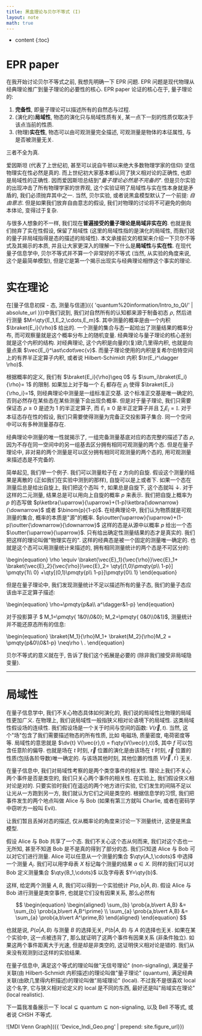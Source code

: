 ```yaml
---
title: 黑盒理论与贝尔不等式 (I)
layout: note
math: true
---
```


* content
{:toc}

# EPR paper

在我开始讨论贝尔不等式之前, 我想先明确一下 EPR 问题.
EPR 问题是现代物理从经典理论推广到量子理论的必要性的核心.
EPR paper 论证的核心在于, 量子理论的:

1. **完备性**, 即量子理论可以描述所有的自然态与过程.
2. (演化的)**局域性**, 物态的演化只与局域性质有关, 某一点下一刻的性质仅取决于该点当前的性质.
3. (物理)**实在性**, 物态可以由可观测量完全描述, 可观测量是物体的本征属性, 与是否被测量无关.

三者不全为真.

爱因斯坦 (代表了上世纪初, 甚至可以说自牛顿以来绝大多数物理学家的信仰) 坚信物理实在性必然是真的.
而上世纪初大家基本都认同了狭义相对论的正确性, 也即是局域性的正确性.
因而爱因斯坦总结到"*量子理论必然是不完备的*".
但是贝尔实验的出现冲击了所有物理学家的世界观, 这个实验证明了局域性与实在性本身就是矛盾的, 我们必须抛弃其中之一.
当然, 贝尔实验, 或者说黑盒模型默认了一个前提: *自由意志*.
但是如果我们放弃自由意志的假设, 我们对物理的讨论将不可避免的倒向本体论, 变得过于复杂.

与很多人想象的不一样, 我们现在**普遍接受的量子理论是局域非实在的**.
也就是我们抛弃了实在性假设, 保留了局域性 (这里的局域性指的是演化的局域性, 而我们说的量子非局域指得是态的描述的局域性).
本文承接前文的框架来介绍一下贝尔不等式及其揭示的本质, 并且让大家更深入的理解一下什么是**局域性**与**实在性**.
在现代量子信息学中, 贝尔不等式并不算一个非常好的不等式 (当然, 从实验的角度来说, 这个是最简单模型), 但是它是第一个揭示出现实与经典理论相悖这个事实的理论.

# 实在理论

在[量子信息初探 - 态, 测量与信道]({{ 'quantum%20information/Intro_to_QI/' | absolute_url }})中我们说到, 我们对自然所有的认知都来源于制备初态 $\rho$, 然后进行测量 $M=\qty{E_1,E_2,\cdots,E_m}$.
其中测量的概率是由一个内积 $\braket{E_i}{\rho}$ 给出的.
一个测量的集合与态一起给出了测量结果的概率分布, 而可观察量就是这个概率分布上的随机变量.
经典理论与量子理论的核心差别就是这个内积的结构.
对经典理论, 这个内积是向量的(复)欧几里得内积, 也就是向量点乘 $\vec{E_i}^\ast\cdot\vec{v}$.
而量子理论使用的内积是复希尔伯特空间上的有界半正定算子内积, 或者说
Hilbert-Schimidt 内积 $\tr(E_i^\dagger \rho)$.

根据概率的定义, 我们有 $\braket{E_i}{\rho}\geq 0$ 与 $\sum_i\braket{E_i}{\rho}= 1$ 的限制.
如果加上对于每一个 $E_i$ 都存在 $\rho_i$ 使得 $\braket{E_i}{\rho_i}=1$, 则经典理论中测量是一组标准正交基.
这个标准正交基是唯一确定的, 否则必然存在某些态在某些测量下会出现负概率. 但是对于量子理论,
我们只需要保证态 $\rho\geq 0$ 是迹为 $1$ 的半正定算子, 而 $E_i\geq 0$ 是半正定算子并且
$\sum_i E_i =\mathbb{I}$. 对于本征态存在性的假设, 我们只需要使得测量为完备正交投影算子集合.
同一个空间中可以有多种测量基存在.

经典理论中测量的唯一性就揭示了, 一组完备测量基底对应的态完整的描述了态 $\rho$, 因为不存在同一空间中的另一组基去区分拥有相同可观测量的两个态.
但是在量子理论中, 非对易的两个测量是可以区分拥有相同可观测量的两个态的, 用可观测量来描述态是不完备的.

简单起见, 我们举一个例子.
我们可以测量粒子在 $z$ 方向的自旋.
假设这个测量的结果是离散的 (正如我们在实验中测到的那样), 自旋可以是上或者下.
如果一个态在测量后总是给出自旋上, 我们把这个态叫 $\uparrow$, 如果总是自旋下, 这个态就叫 $\downarrow$.
对于这样的二元测量, 结果总是可以用向上自旋的概率 $p$ 来表示.
我们把自旋上概率为 $p$ 的态写做 $p\ketbra{\uparrow}{\uparrow}+(1-p)\ketbra{\downarrow}{\downarrow}$ 或者 $\binom{p}{1-p}$.
在经典理论中, 我们认为物质就是可观测量的集合, 概率的本质是"源"的概率.
$p\outter{\uparrow}{\uparrow}+(1-p)\outter{\downarrow}{\downarrow}$ 这样的态是从源中以概率 $p$ 给出一个态 $\outter{\uparrow}{\uparrow}$.
只有给出确定性测量结果的态才是真实的.
我们把这样的理论叫做"物理实在的".
这样的经典态是被一个固定的测量唯一确定的.
也就是这个态可以用测量统计来描述的, 拥有相同测量统计的两个态是不可区分的:

\begin{equation}
    \rho \equiv \braket{\vec{E}_1}{\vec{\rho}}\vec{E}_1+
    \braket{\vec{E}_2}{\vec{\rho}}\vec{E}_2=
    \qty[(1,0)\pmqty{p\\\\ 1-p}] \pmqty{1\\\\ 0}
    +\qty[(0,1)\pmqty{p\\\\ 1-p}]\pmqty{0\\\\ 1}
\end{equation}

但是在量子理论中, 我们发现测量统计不足以描述所有的量子态, 我们的量子态应该由半正定算子描述:

\begin{equation}
    \rho=\pmqty{p&a\\\\ a^\dagger&1-p}
\end{equation}

对于投影算子 $ M_1=\pmqty{ 1&0\\\\0&0}; M_2=\pmqty{ 0&0\\\\0&1}$, 测量统计并不能还原态所有的信息:

\begin{equation}
    \braket{M_1}{\rho}M_1+ \braket{M_2}{\rho}M_2 =
    \pmqty{p&0\\\\0&1-p} \neq\rho \ .
\end{equation}

贝尔不等式的意义就在于, 告诉了我们这个拓展是必要的 (除非我们接受非局域隐变量).

---

# 局域性

在量子信息学中, 我们不关心物态具体如何演化的, 我们说的局域性比物理的局域性更加广义.
在物理上, 我们说局域性一般指狭义相对论语境下的局域性.
这类局域性假设场的连续性.
我们假设场是一个关于时间与空间的函数: $V(\vec r,t)$.
当然, 这个"场"包含了我们需要描述物态的所有性质, 比如 电磁场, 质量密度, 电荷密度等等.
局域性的意思就是 $\dv{t} V(\vec{r},t) = f\qty(V(\vec{r},t))$, 其中 $f$ 可以包含任意阶的偏导.
也就是场在 $t$ 时刻, $\vec{r}$ 位置的演化是由该场在 $t$ 时刻, $\vec{r}$ 位置的性质(包括各阶导数)唯一确定的.
与该场其他时刻, 其他位置的性质 $V(\vec{r}^\prime,t^\prime)$ 无关.

在量子信息中, 我们对局域性考察的是两个类空事件的相关性.
理论上我们不关心两个事件是否是类空的, 我们只关心两个事件的相关性.
在实验上, 我们假设侠义相对论是对的.
只要实验时我们在遥远的两个地方进行实验, 它们发生的间隔不足以让光从一方跑到另一方, 我们就认为它们之间是类空的.
根据信息学的习惯, 我们把事件发生的两个地点叫做 Alice 与 Bob (如果有第三方就叫 Charlie, 或者在密码学中窃听方一般叫 Evil).

让我们暂且丢掉对态的描述, 仅从概率论的角度来讨论一下测量统计, 这便是黑盒模型.

假设 Alice 与 Bob 共享了一个态. 我们不关心这个态从何而来, 我们对这个态也一无所知,
甚至不知道 Bob 是不是真的得到了部分的态. 我们只知道 Alice 与 Bob 可以对它们进行测量.
Alice 可以任意从一个测量的集合 $\qty{A_1,\cdots}$ 中选择一个测量 $A_i$.
我们可以用字母表 $X$ 标记每个测量的结果 $a\in X$.
同样的我们可以对 Bob 定义测量集合 $\qty{B_1,\cdots}$ 以及字母表 $Y=\qty{b}$.

这样, 给定两个测量 $A,B$, 我们可以得到一个实验统计 $P(a,b\vert A,B)$.
假设 Alice 与 Bob 进行测量是类空事件, 也就是它们没有因果关系, 那么必然有

$$
\begin{equation}
\begin{aligned}
    \sum_{b} \prob{a,b\vert A,B} &= \sum_{b} \prob{a,b\vert A,B^\prime} \\
    \sum_{a} \prob{a,b\vert A,B} &= \sum_{a} \prob{a,b\vert A^\prime,B}
\end{aligned}
\end{equation}
$$

也就是说, $P(a\vert A,B)$ 与测量 $B$ 的选择无关, $P(b\vert A,B)$ 与 $A$ 的选择也无关.
如果在某个实验中, 这一点被违背了, 那么就证明了这两个事件有因果关系 (非条件独立).
如果这两个事件距离大于光速, 但是却是非类空的, 这证明侠义相对论是错的.
我们从来没有观测到过这样的实验结果.

在量子信息中, 满足这个等式的理论叫做"无信号理论" (non-signaling),
满足量子关联(由 Hilbert-Schmidt 内积描述)的理论叫做"量子理论" (quantum),
满足经典关联(由欧几里得内积描述)的理论叫做"局域理论" (local).
不过我不是很喜欢 local 这个名字, 它与狭义相对论定义的 local 是不同的东西, 最好还是叫"局域实在理论" (local realistic).

下一篇我准备展示一下 $\text{local}\subsetneq\text{quantum}\subsetneq\text{non-signaling}$, 以及 Bell 不等式, 或者说 CHSH 不等式. 

![MDI Venn Graph]({{ 'Device_Indi_Geo.png' | prepend: site.figure_url}})
<!-- ![MDI Graph](../../_asserts/figures/Device_Indi_Geo.png) -->
